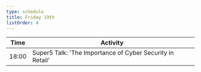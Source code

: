 ```yaml
---
type: schedule
title: Friday 19th
listOrder: 4
---
```


| Time  | Activity                                                  |
|-------|-----------------------------------------------------------|
| 18:00 | Super5 Talk: 'The Importance of Cyber Security in Retail' |
